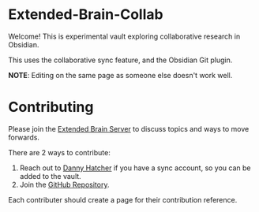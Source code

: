 # Extended-Brain-Collab

Welcome! This is experimental vault exploring collaborative research in Obsidian.

This uses the collaborative sync feature, and the Obsidian Git plugin.

**NOTE**: Editing on the same page as someone else doesn't work well.

# Contributing

Please join the [Extended Brain Server](https://discord.gg/KqMVXkwSfx) to discuss topics and ways to move forwards.

There are 2 ways to contribute:
1. Reach out to [Danny Hatcher](https://twitter.com/DannyHatcher) if you have a sync account, so you can be added to the vault.
2. Join the [GitHub Repository](https://github.com/DannyHatcher-Git/Extended-Brain-Collaboration).

Each contributer should create a page for their contribution reference.




